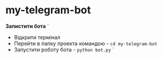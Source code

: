 # my-telegram-bot

**Запистити бота**
`

- Відкрити термінал
- Перейти в папку проекта командою - `cd my-telegram-bot`
- Запустити роботу бота - `python bot.py`
  `
